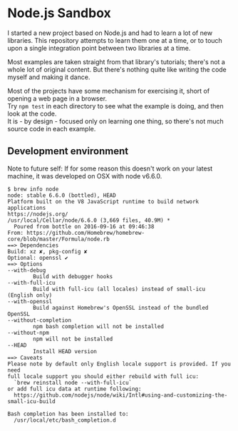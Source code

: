 # Node.js Sandbox

I started a new project based on Node.js and had to learn a lot of new libraries.
This repository attempts to learn them one at a time, or to touch upon a single integration point between two libraries at a time.

Most examples are taken straight from that library's tutorials; there's not a whole lot of original content.
But there's nothing quite like writing the code myself and making it dance.

Most of the projects have some mechanism for exercising it, short of opening a web page in a browser.  
Try `npm test` in each directory to see what the example is doing, and then look at the code.  
It is - by design - focused only on learning one thing, so there's not much source code in each example.

## Development environment

Note to future self: If for some reason this doesn't work on your latest machine, it was developed on OSX with node v6.6.0.

```
$ brew info node
node: stable 6.6.0 (bottled), HEAD
Platform built on the V8 JavaScript runtime to build network applications
https://nodejs.org/
/usr/local/Cellar/node/6.6.0 (3,669 files, 40.9M) *
  Poured from bottle on 2016-09-16 at 09:46:38
From: https://github.com/Homebrew/homebrew-core/blob/master/Formula/node.rb
==> Dependencies
Build: xz ✘, pkg-config ✘
Optional: openssl ✔
==> Options
--with-debug
        Build with debugger hooks
--with-full-icu
        Build with full-icu (all locales) instead of small-icu (English only)
--with-openssl
        Build against Homebrew's OpenSSL instead of the bundled OpenSSL
--without-completion
        npm bash completion will not be installed
--without-npm
        npm will not be installed
--HEAD
        Install HEAD version
==> Caveats
Please note by default only English locale support is provided. If you need
full locale support you should either rebuild with full icu:
  `brew reinstall node --with-full-icu`
or add full icu data at runtime following:
  https://github.com/nodejs/node/wiki/Intl#using-and-customizing-the-small-icu-build

Bash completion has been installed to:
  /usr/local/etc/bash_completion.d
```

